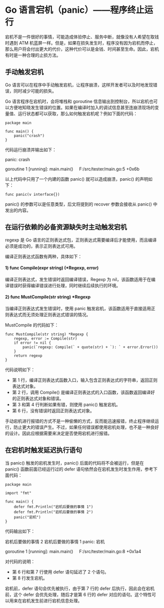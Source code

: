 # Go 语言宕机（panic）——程序终止运行

宕机不是一件很好的事情，可能造成体验停止、服务中断，就像没有人希望在取钱时遇到 ATM 机蓝屏一样。但是，如果在损失发生时，程序没有因为宕机而停止，那么用户将会付出更大的代价，这种代价可以是金钱、时间甚至生命。因此，宕机有时是一种合理的止损方法。

## 手动触发宕机

Go 语言可以在程序中手动触发宕机，让程序崩溃，这样开发者可以及时地发现错误，同时减少可能的损失。

Go 语言程序在宕机时，会将堆栈和 goroutine 信息输出到控制台，所以宕机也可以方便地知晓发生错误的位置。如果在编译时加入的调试信息甚至连崩溃现场的变量值、运行状态都可以获取，那么如何触发宕机呢？例如下面的代码：

```
package main

func main() {
    panic("crash")
}
```

代码运行崩溃并输出如下：

panic: crash

goroutine 1 [running]:
main.main()
    F:/src/tester/main.go:5 +0x6b

以上代码中只用了一个内建的函数 panic() 就可以造成崩溃，panic() 的声明如下：

```
func panic(v interface{})
```

panic() 的参数可以是任意类型，后文将提到的 recover 参数会接收从 panic() 中发出的内容。

## 在运行依赖的必备资源缺失时主动触发宕机

regexp 是 Go 语言的正则表达式包，正则表达式需要编译后才能使用，而且编译必须是成功的，表示正则表达式可用。

编译正则表达式函数有两种，具体如下：

#### 1) func Compile(expr string) (*Regexp, error)

编译正则表达式，发生错误时返回编译错误，Regexp 为 nil，该函数适用于在编译错误时获得编译错误进行处理，同时继续后续执行的环境。

#### 2) func MustCompile(str string) *Regexp

当编译正则表达式发生错误时，使用 panic 触发宕机，该函数适用于直接适用正则表达式而无须处理正则表达式错误的情况。

MustCompile 的代码如下：

```
func MustCompile(str string) *Regexp {
    regexp, error := Compile(str)
    if error != nil {
        panic(`regexp: Compile(` + quote(str) + `): ` + error.Error())
    }
    return regexp
}
```

代码说明如下：

*   第 1 行，编译正则表达式函数入口，输入包含正则表达式的字符串，返回正则表达式对象。
*   第 2 行，调用 Compile() 是编译正则表达式的入口函数，该函数返回编译好的正则表达式对象和错误。
*   第 3 和第 4 行判断如果有错，则使用 panic() 触发宕机。
*   第 6 行，没有错误时返回正则表达式对象。

手动宕机进行报错的方式不是一种偷懒的方式，反而能迅速报错，终止程序继续运行，防止更大的错误产生。不过，如果任何错误都使用宕机处理，也不是一种良好的设计。因此应根据需要来决定是否使用宕机进行报错。

## 在宕机时触发延迟执行语句

当 panic() 触发的宕机发生时，panic() 后面的代码将不会被运行，但是在 panic() 函数前面已经运行过的 defer 语句依然会在宕机发生时发生作用，参考下面代码：

```
package main

import "fmt"

func main() {
    defer fmt.Println("宕机后要做的事情 1")
    defer fmt.Println("宕机后要做的事情 2")
    panic("宕机")
}
```

代码输出如下：

宕机后要做的事情 2
宕机后要做的事情 1
panic: 宕机

goroutine 1 [running]:
main.main()
    F:/src/tester/main.go:8 +0x1a4

对代码的说明：

*   第 6 行和第 7 行使用 defer 语句延迟了 2 个语句。
*   第 8 行发生宕机。

宕机前，defer 语句会优先被执行，由于第 7 行的 defer 后执行，因此会在宕机前，这个 defer 会优先处理，随后才是第 6 行的 defer 对应的语句。这个特性可以用来在宕机发生前进行宕机信息处理。